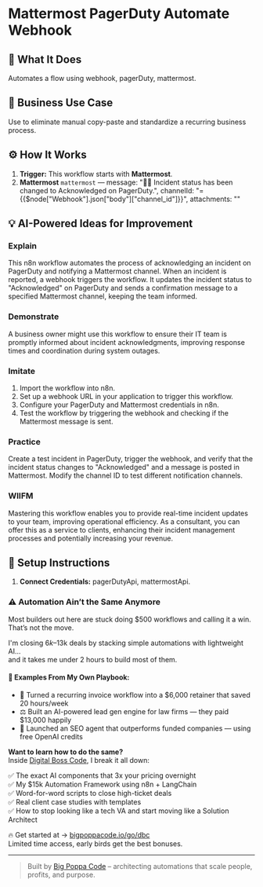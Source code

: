 # Mattermost PagerDuty Automate Webhook
  ## 🚀 What It Does
  Automates a flow using webhook, pagerDuty, mattermost.
  
  ## 💼 Business Use Case
  Use to eliminate manual copy-paste and standardize a recurring business process.
  
  ## ⚙️ How It Works
  1. **Trigger:** This workflow starts with **Mattermost**.
  2. **Mattermost** `mattermost` — message: "💪🏼 Incident status has been changed to Acknowledged on PagerDuty.", channelId: "={{$node["Webhook"].json["body"]["channel_id"]}}", attachments: ""
  
  ## 💡 AI-Powered Ideas for Improvement
  ### Explain
This n8n workflow automates the process of acknowledging an incident on PagerDuty and notifying a Mattermost channel. When an incident is reported, a webhook triggers the workflow. It updates the incident status to "Acknowledged" on PagerDuty and sends a confirmation message to a specified Mattermost channel, keeping the team informed.

### Demonstrate
A business owner might use this workflow to ensure their IT team is promptly informed about incident acknowledgments, improving response times and coordination during system outages.

### Imitate
1. Import the workflow into n8n.
2. Set up a webhook URL in your application to trigger this workflow.
3. Configure your PagerDuty and Mattermost credentials in n8n.
4. Test the workflow by triggering the webhook and checking if the Mattermost message is sent.

### Practice
Create a test incident in PagerDuty, trigger the webhook, and verify that the incident status changes to "Acknowledged" and a message is posted in Mattermost. Modify the channel ID to test different notification channels.

### WIIFM
Mastering this workflow enables you to provide real-time incident updates to your team, improving operational efficiency. As a consultant, you can offer this as a service to clients, enhancing their incident management processes and potentially increasing your revenue.
  
  ## 🔧 Setup Instructions
  1. **Connect Credentials:** pagerDutyApi, mattermostApi.
  
### ⚠️ Automation Ain’t the Same Anymore

Most builders out here are stuck doing $500 workflows and calling it a win.  
That’s not the move.  

I'm closing $6k–$13k deals by stacking simple automations with lightweight AI...  
and it takes me under 2 hours to build most of them.

#### 🧠 Examples From My Own Playbook:
- 🔁 Turned a recurring invoice workflow into a $6,000 retainer that saved 20 hours/week  
- ⚖️ Built an AI-powered lead gen engine for law firms — they paid $13,000 happily  
- 🚀 Launched an SEO agent that outperforms funded companies — using free OpenAI credits  

**Want to learn how to do the same?**  
Inside [Digital Boss Code](https://bigpoppacode.io/go/dbc), I break it all down:

✅ The exact AI components that 3x your pricing overnight  
✅ My $15k Automation Framework using n8n + LangChain  
✅ Word-for-word scripts to close high-ticket deals  
✅ Real client case studies with templates  
✅ How to stop looking like a tech VA and start moving like a Solution Architect  

🔥 Get started at → [bigpoppacode.io/go/dbc](https://bigpoppacode.io/go/dbc)  
Limited time access, early birds get the best bonuses.

---
> Built by [Big Poppa Code](https://bigpoppacode.io) – architecting automations that scale people, profits, and purpose.
  